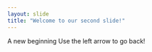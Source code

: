 ```yaml
---
layout: slide
title: "Welcome to our second slide!"
---
```

A new beginning
Use the left arrow to go back!

